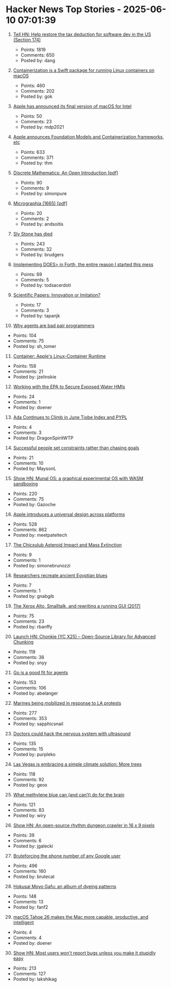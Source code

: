 # Hacker News Top Stories - 2025-06-10 07:01:39

1. [Tell HN: Help restore the tax deduction for software dev in the US (Section 174)](undefined)
   - Points: 1819
   - Comments: 650
   - Posted by: dang

2. [Containerization is a Swift package for running Linux containers on macOS](https://github.com/apple/containerization)
   - Points: 460
   - Comments: 202
   - Posted by: gok

3. [Apple has announced its final version of macOS for Intel](https://tedium.co/2025/06/09/apple-wwdc-intel-mac-support-ending/)
   - Points: 50
   - Comments: 23
   - Posted by: mdp2021

4. [Apple announces Foundation Models and Containerization frameworks, etc](https://www.apple.com/newsroom/2025/06/apple-supercharges-its-tools-and-technologies-for-developers/)
   - Points: 633
   - Comments: 371
   - Posted by: thm

5. [Discrete Mathematics: An Open Introduction [pdf]](https://discrete.openmathbooks.org/pdfs/dmoi4.pdf)
   - Points: 90
   - Comments: 9
   - Posted by: simonpure

6. [Micrographia (1665) [pdf]](https://arhipa.org/libros/Hooke_Robert_Micrographia-1665.pdf)
   - Points: 20
   - Comments: 2
   - Posted by: andsoitis

7. [Sly Stone has died](https://abcnews.go.com/US/sly-stone-pioneering-leader-funk-band-sly-family/story?id=122666345)
   - Points: 243
   - Comments: 32
   - Posted by: brudgers

8. [Implementing DOES> in Forth, the entire reason I started this mess](https://boston.conman.org/2025/06/09.1)
   - Points: 69
   - Comments: 5
   - Posted by: todsacerdoti

9. [Scientific Papers: Innovation or Imitation?](https://www.johndcook.com/blog/2025/06/05/scientific-papers-innovation-or-imitation/)
   - Points: 17
   - Comments: 3
   - Posted by: tapanjk

10. [Why agents are bad pair programmers](https://justin.searls.co/posts/why-agents-are-bad-pair-programmers/)
   - Points: 104
   - Comments: 75
   - Posted by: sh_tomer

11. [Container: Apple's Linux-Container Runtime](https://github.com/apple/container)
   - Points: 158
   - Comments: 21
   - Posted by: jzelinskie

12. [Working with the EPA to Secure Exposed Water HMIs](https://censys.com/blog/turning-off-the-information-flow-working-with-the-epa-to-secure-hundreds-of-exposed-water-hmis)
   - Points: 24
   - Comments: 1
   - Posted by: doener

13. [Ada Continues to Climb in June Tiobe Index and PYPL](https://forum.ada-lang.io/t/ada-continues-to-climb-in-june-tiobe-index-and-pypl/2126)
   - Points: 4
   - Comments: 3
   - Posted by: DragonSpiritWTP

14. [Successful people set constraints rather than chasing goals](https://www.joanwestenberg.com/smart-people-dont-chase-goals-they-create-limits/)
   - Points: 21
   - Comments: 10
   - Posted by: MaysonL

15. [Show HN: Munal OS: a graphical experimental OS with WASM sandboxing](https://github.com/Askannz/munal-os)
   - Points: 220
   - Comments: 75
   - Posted by: Gazoche

16. [Apple introduces a universal design across platforms](https://www.apple.com/newsroom/2025/06/apple-introduces-a-delightful-and-elegant-new-software-design/)
   - Points: 528
   - Comments: 862
   - Posted by: meetpateltech

17. [The Chicxulub Asteroid Impact and Mass Extinction](https://www.science.org/doi/10.1126/science.1177265)
   - Points: 9
   - Comments: 1
   - Posted by: simonebrunozzi

18. [Researchers recreate ancient Egyptian blues](https://news.wsu.edu/press-release/2025/06/02/researchers-recreate-ancient-egyptian-blues/)
   - Points: 7
   - Comments: 1
   - Posted by: gnabgib

19. [The Xerox Alto, Smalltalk, and rewriting a running GUI (2017)](https://www.righto.com/2017/10/the-xerox-alto-smalltalk-and-rewriting.html)
   - Points: 75
   - Comments: 23
   - Posted by: rbanffy

20. [Launch HN: Chonkie (YC X25) – Open-Source Library for Advanced Chunking](undefined)
   - Points: 119
   - Comments: 38
   - Posted by: snyy

21. [Go is a good fit for agents](https://docs.hatchet.run/blog/go-agents)
   - Points: 153
   - Comments: 106
   - Posted by: abelanger

22. [Marines being mobilized in response to LA protests](https://www.cnn.com/2025/06/09/politics/marines-mobilized-los-angeles-protests)
   - Points: 277
   - Comments: 353
   - Posted by: sapphicsnail

23. [Doctors could hack the nervous system with ultrasound](https://spectrum.ieee.org/focused-ultrasound-stimulation-inflammation-diabetes)
   - Points: 135
   - Comments: 15
   - Posted by: purpleko

24. [Las Vegas is embracing a simple climate solution: More trees](https://www.npr.org/2025/06/09/nx-s1-5340363/las-vegas-climate-change-solution-trees)
   - Points: 118
   - Comments: 92
   - Posted by: geox

25. [What methylene blue can (and can’t) do for the brain](https://neurofrontiers.blog/what-methylene-blue-can-and-cant-do-for-the-brain/)
   - Points: 121
   - Comments: 83
   - Posted by: wiry

26. [Show HN: An open-source rhythm dungeon crawler in 16 x 9 pixels](https://github.com/jgalecki/qrawl-tiny-mass-disco)
   - Points: 39
   - Comments: 6
   - Posted by: jgalecki

27. [Bruteforcing the phone number of any Google user](https://brutecat.com/articles/leaking-google-phones)
   - Points: 496
   - Comments: 160
   - Posted by: brutecat

28. [Hokusai Moyo Gafu: an album of dyeing patterns](https://ndlsearch.ndl.go.jp/en/imagebank/theme/hokusaimoyo)
   - Points: 148
   - Comments: 13
   - Posted by: fanf2

29. [macOS Tahoe 26 makes the Mac more capable, productive, and intelligent](https://www.apple.com/newsroom/2025/06/macos-tahoe-26-makes-the-mac-more-capable-productive-and-intelligent-than-ever/)
   - Points: 4
   - Comments: 4
   - Posted by: doener

30. [Show HN: Most users won't report bugs unless you make it stupidly easy](undefined)
   - Points: 213
   - Comments: 127
   - Posted by: lakshikag

